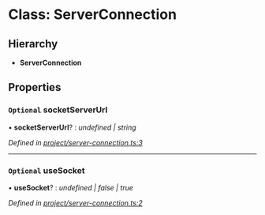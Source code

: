 # Class: ServerConnection

## Hierarchy

* **ServerConnection**

## Properties

### `Optional` socketServerUrl

• **socketServerUrl**? : *undefined | string*

*Defined in [project/server-connection.ts:3](https://github.com/TNOCS/csnext/blob/b9521f0/packages/cs-core/src/project/server-connection.ts#L3)*

___

### `Optional` useSocket

• **useSocket**? : *undefined | false | true*

*Defined in [project/server-connection.ts:2](https://github.com/TNOCS/csnext/blob/b9521f0/packages/cs-core/src/project/server-connection.ts#L2)*
